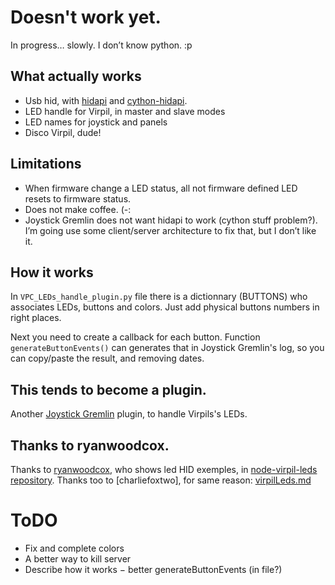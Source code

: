 # Doesn't work yet.

In progress… slowly. I don’t know python. :p


## What actually works
- Usb hid, with [hidapi](https://github.com/libusb/hidapi) and [cython-hidapi](https://pypi.org/project/hidapi/).
- LED handle for Virpil, in master and slave modes
- LED names for joystick and panels
- Disco Virpil, dude!


## Limitations
- When firmware change a LED status, all not firmware defined LED resets to firmware status.
- Does not make coffee. (-:
- Joystick Gremlin does not want hidapi to work (cython stuff problem?).
I’m going use some client/server architecture to fix that, but I don’t like it.


## How it works
In `VPC_LEDs_handle_plugin.py` file there is a dictionnary (BUTTONS) who associates LEDs, buttons and colors.
Just add physical buttons numbers in right places.

Next you need to create a callback for each button.
Function `generateButtonEvents()` can generates that in Joystick Gremlin's log, so you can copy/paste the result, and removing dates.


## This tends to become a plugin.
Another [Joystick Gremlin](https://github.com/WhiteMagic/JoystickGremlin) plugin, to handle Virpils's LEDs.


## Thanks to ryanwoodcox.
Thanks to [ryanwoodcox](https://github.com/ryanwoodcox), who shows led HID exemples,
in [node-virpil-leds repository](https://github.com/ryanwoodcox/node-virpil-leds).
Thanks too to [charliefoxtwo], for same reason: [virpilLeds.md](https://gist.github.com/charliefoxtwo/d294636e322402d1ea4a0f7b7e8aa52c)


# ToDO

- Fix and complete colors
- A better way to kill server
- Describe how it works
− better generateButtonEvents (in file?)